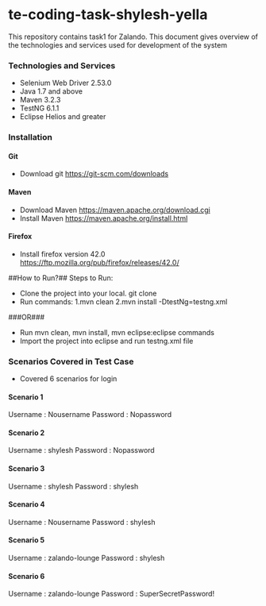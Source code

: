 # te-coding-task-shylesh-yella
This repository contains task1 for Zalando. This document gives overview of the technologies and services used for development of the system

### Technologies and Services ###
* Selenium Web Driver 2.53.0
* Java 1.7 and above
* Maven 3.2.3
* TestNG 6.1.1
* Eclipse Helios and greater

### Installation ###

#### Git ####
* Download git https://git-scm.com/downloads

#### Maven ####
* Download Maven https://maven.apache.org/download.cgi
* Install Maven https://maven.apache.org/install.html

#### Firefox ####
* Install firefox version 42.0 https://ftp.mozilla.org/pub/firefox/releases/42.0/

##How to Run?##
Steps to Run:
* Clone the project into your local. git clone <Repository>
* Run commands:
 1.mvn clean
 2.mvn install -DtestNg=testng.xml

 ###OR###

* Run mvn clean, mvn install, mvn eclipse:eclipse commands
* Import the project into eclipse and run testng.xml file

### Scenarios Covered in Test Case ###
* Covered 6 scenarios for login

#### Scenario 1 ####
Username : Nousername
Password : Nopassword

#### Scenario 2 ####
Username : shylesh
Password : Nopassword

#### Scenario 3 ####
Username : shylesh
Password : shylesh

#### Scenario 4 ####
Username : Nousername
Password : shylesh

#### Scenario 5 ####
Username : zalando-lounge
Password : shylesh

#### Scenario 6 ####
Username : zalando-lounge
Password : SuperSecretPassword!




